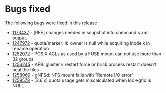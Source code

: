 # Bugs fixed
The following bugs were fixed in this release

- [1173437](https://bugzilla.redhat.com/1173437) - [RFE] changes needed in snapshot info command's xml output.
- [1247972](https://bugzilla.redhat.com/1247972) - quota/marker: lk_owner is null while acquiring inodelk in rename operation
- [1252072](https://bugzilla.redhat.com/1252072) - POSIX ACLs as used by a FUSE mount can not use more than 32 groups
- [1256245](https://bugzilla.redhat.com/1256245) - AFR: gluster v restart force or brick process restart doesn't heal the files
- [1258069](https://bugzilla.redhat.com/1258069) - gNFSd: NFS mount fails with "Remote I/O error"
- [1259578](https://bugzilla.redhat.com/1259578) - [3.6.x] quota usage gets miscalculated when loc->gfid is NULL
